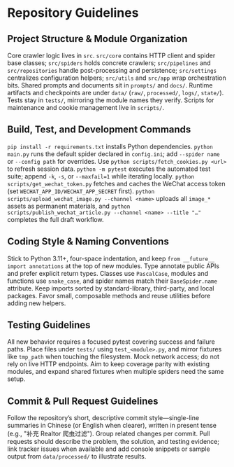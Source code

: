 # Repository Guidelines

## Project Structure & Module Organization
Core crawler logic lives in `src`. `src/core` contains HTTP client and spider base classes; `src/spiders` holds concrete crawlers; `src/pipelines` and `src/repositories` handle post-processing and persistence; `src/settings` centralizes configuration helpers; `src/utils` and `src/app` wrap orchestration bits. Shared prompts and documents sit in `prompts/` and `docs/`. Runtime artifacts and checkpoints are under `data/` (`raw/`, `processed/`, `logs/`, `state/`). Tests stay in `tests/`, mirroring the module names they verify. Scripts for maintenance and cookie management live in `scripts/`.

## Build, Test, and Development Commands
`pip install -r requirements.txt` installs Python dependencies. `python main.py` runs the default spider declared in `config.ini`; add `--spider name` or `--config path` for overrides. Use `python scripts/fetch_cookies.py <url>` to refresh session data. `python -m pytest` executes the automated test suite; append `-k`, `-s`, or `--maxfail=1` while iterating locally.
`python scripts/get_wechat_token.py` fetches and caches the WeChat access token (set `WECHAT_APP_ID/WECHAT_APP_SECRET` first). `python scripts/upload_wechat_image.py --channel <name>` uploads all `image_*` assets as permanent materials, and `python scripts/publish_wechat_article.py --channel <name> --title "…"` completes the full draft workflow.

## Coding Style & Naming Conventions
Stick to Python 3.11+, four-space indentation, and keep `from __future__ import annotations` at the top of new modules. Type annotate public APIs and prefer explicit return types. Classes use `PascalCase`, modules and functions use `snake_case`, and spider names match their `BaseSpider.name` attribute. Keep imports sorted by standard-library, third-party, and local packages. Favor small, composable methods and reuse utilities before adding new helpers.

## Testing Guidelines
All new behavior requires a focused pytest covering success and failure paths. Place files under `tests/` using `test_<module>.py`, and mirror fixtures like `tmp_path` when touching the filesystem. Mock network access; do not rely on live HTTP endpoints. Aim to keep coverage parity with existing modules, and expand shared fixtures when multiple spiders need the same setup.

## Commit & Pull Request Guidelines
Follow the repository’s short, descriptive commit style—single-line summaries in Chinese (or English when clearer), written in present tense (e.g., "补充 Realtor 爬虫过滤"). Group related changes per commit. Pull requests should describe the problem, the solution, and testing evidence; link tracker issues when available and add console snippets or sample output from `data/processed/` to illustrate results.
